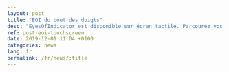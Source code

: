 ```yaml
---
layout: post
title: "EOI du bout des doigts"
desc: "EyesOfIndicator est disponible sur écran tactile. Parcourez vos KPI avec fluiditez et allez à l'essentiel !"
ref: post-eoi-touchscreen
date: 2019-12-01 11:04 +0100
categories: news
lang: fr
permalink: /fr/news/:title
---
```

